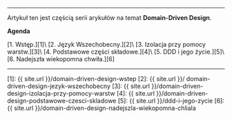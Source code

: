----
Artykuł ten jest częścią serii arykułów na temat **Domain-Driven Design**.
 
**Agenda**

[1. Wstęp.][1]\\
[2. Język Wszechobecny.][2]\\
[3. Izolacja przy pomocy warstw.][3]\\
[4. Podstawowe części składowe.][4]\\
[5. DDD i jego życie.][5]\\
[6. Nadejszła wiekopomna chwiła.][6]

----

[1]: {{ site.url }}/domain-driven-design-wstep
[2]: {{ site.url }}/ domain-driven-design-jezyk-wszechobecny
[3]: {{ site.url }}/domain-driven-design-izolacja-przy-pomocy-warstw
[4]: {{ site.url }}/domain-driven-design-podstawowe-czesci-skladowe
[5]: {{ site.url }}/ddd-i-jego-zycie
[6]: {{ site.url }}/domain-driven-design-nadejszla-wiekopomna-chliala